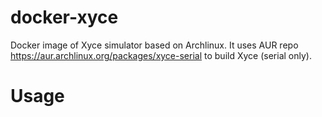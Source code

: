 # docker-xyce

Docker image of Xyce simulator based on Archlinux. It uses AUR repo https://aur.archlinux.org/packages/xyce-serial 
to build Xyce (serial only).

# Usage

